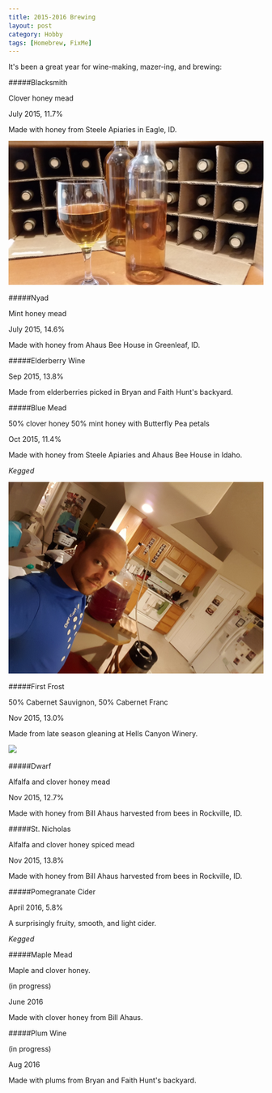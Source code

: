 ```yaml
---
title: 2015-2016 Brewing
layout: post
category: Hobby
tags: [Homebrew, FixMe]
---
```

It's been a great year for wine-making, mazer-ing, and brewing:

<!-- more -->

#####Blacksmith
  
Clover honey mead
  
July 2015, 11.7%
  
Made with honey from Steele Apiaries in Eagle, ID.
  
![](/public/images/2016/08/trello1235817367-jpg.jpeg)

#####Nyad
  
Mint honey mead
  
July 2015, 14.6%
  
Made with honey from Ahaus Bee House in Greenleaf, ID.

#####Elderberry Wine
  
Sep 2015, 13.8%
  
Made from elderberries picked in Bryan and Faith Hunt's backyard.

#####Blue Mead
  
50% clover honey 50% mint honey with Butterfly Pea petals
  
Oct 2015, 11.4%
  
Made with honey from Steele Apiaries and Ahaus Bee House in Idaho.
  
_Kegged_
  
![](/public/images/2016/08/20160314_204503.jpg)

#####First Frost
  
50% Cabernet Sauvignon, 50% Cabernet Franc
  
Nov 2015, 13.0%
  
Made from late season gleaning at Hells Canyon Winery.
  
![](/public/images/2016/08/trello1865861261-jpg.jpeg)

#####Dwarf
  
Alfalfa and clover honey mead
  
Nov 2015, 12.7%
  
Made with honey from Bill Ahaus harvested from bees in Rockville, ID.

#####St. Nicholas
  
Alfalfa and clover honey spiced mead
  
Nov 2015, 13.8%
  
Made with honey from Bill Ahaus harvested from bees in Rockville, ID.

#####Pomegranate Cider
  
April 2016, 5.8%
  
A surprisingly fruity, smooth, and light cider.
  
_Kegged_

#####Maple Mead
  
Maple and clover honey.
  
(in progress)
  
June 2016
  
Made with clover honey from Bill Ahaus.

#####Plum Wine
  
(in progress)
  
Aug 2016
  
Made with plums from Bryan and Faith Hunt's backyard.